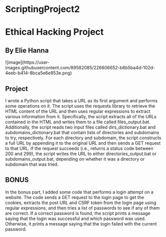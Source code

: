 # ScriptingProject2
<h1>Ethical Hacking Project</h1>
<h2>By Elie Hanna</h2>
![image](https://user-images.githubusercontent.com/89582085/226606652-b6b5ba4d-102d-4eeb-b414-8bca5e6e853e.png)

<h2>Project</h2>
I wrote a Python script that takes a URL as its first argument and performs some operations on it. The script uses the requests library to retrieve the HTML content of the URL and then uses regular expressions to extract various information from it. Specifically, the script extracts all of the URLs contained in the HTML and writes them to a file called files_output.bat. Additionally, the script reads two input files called dirs_dictionary.bat and subdomains_dictionary.bat that contain lists of directories and subdomains to try, respectively. For each directory and subdomain, the script constructs a full URL by appending it to the original URL and then sends a GET request to that URL. If the request succeeds (i.e., returns a status code between 200 and 299), the script writes the URL to either directories_output.bat or subdomains_output.bat, depending on whether it was a directory or subdomain that was tried.

<h2>BONUS</h2>
In the bonus part, I added some code that performs a login attempt on a website. The code sends a GET request to the login page to get the cookies, extracts the post URL and CSRF token from the login page using regular expressions, and then tries a list of passwords to see if any of them are correct. If a correct password is found, the script prints a message saying that the login was successful and which password was used. Otherwise, it prints a message saying that the login failed with the current password.
